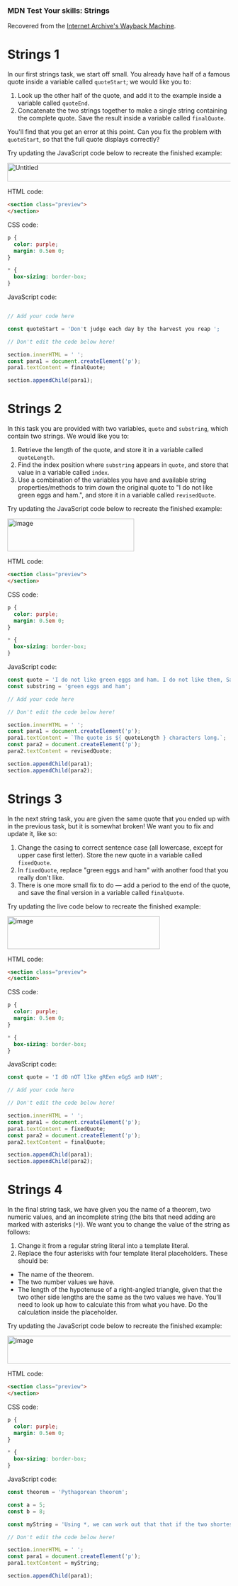 ### MDN Test Your skills: Strings
Recovered from the [Internet Archive's Wayback Machine](https://web.archive.org/web/20250302154934/https://developer.mozilla.org/en-US/docs/Learn_web_development/Core/Scripting/Test_your_skills:_Strings).

# Strings 1
In our first strings task, we start off small. You already have half of a famous quote inside a variable called `quoteStart`; we would like you to:

1. Look up the other half of the quote, and add it to the example inside a variable called `quoteEnd`.
2. Concatenate the two strings together to make a single string containing the complete quote. Save the result inside a variable called `finalQuote`.

You'll find that you get an error at this point. Can you fix the problem with `quoteStart`, so that the full quote displays correctly?

Try updating the JavaScript code below to recreate the finished example:

<img width="631" height="42" alt="Untitled" src="https://github.com/user-attachments/assets/230f5bab-0aa7-4ef1-bdac-cf78018d1dbf" />

HTML code:
```html
<section class="preview">
</section>
```

CSS code:
```css
p {
  color: purple;
  margin: 0.5em 0;
}

* {
  box-sizing: border-box;
}
```

JavaScript code:
```javascript

// Add your code here

const quoteStart = 'Don't judge each day by the harvest you reap ';

// Don't edit the code below here!

section.innerHTML = ' ';
const para1 = document.createElement('p');
para1.textContent = finalQuote;

section.appendChild(para1);
```

# Strings 2
In this task you are provided with two variables, `quote` and `substring`, which contain two strings. We would like you to:

1. Retrieve the length of the quote, and store it in a variable called `quoteLength`.
2. Find the index position where `substring` appears in `quote`, and store that value in a variable called `index`.
3. Use a combination of the variables you have and available string properties/methods to trim down the original quote to "I do not like green eggs and ham.", and store it in a variable called `revisedQuote`.

Try updating the JavaScript code below to recreate the finished example:

<img width="286" height="74" alt="image" src="https://github.com/user-attachments/assets/b1db9ee3-7b77-4d96-bd30-7e896bdcccb9" />

HTML code:
```html
<section class="preview">
</section>
```

CSS code:
```css
p {
  color: purple;
  margin: 0.5em 0;
}

* {
  box-sizing: border-box;
}
```

JavaScript code:
```javascript
const quote = 'I do not like green eggs and ham. I do not like them, Sam-I-Am.';
const substring = 'green eggs and ham';

// Add your code here

// Don't edit the code below here!

section.innerHTML = ' ';
const para1 = document.createElement('p');
para1.textContent = `The quote is ${ quoteLength } characters long.`;
const para2 = document.createElement('p');
para2.textContent = revisedQuote;

section.appendChild(para1);
section.appendChild(para2);    
```

# Strings 3
In the next string task, you are given the same quote that you ended up with in the previous task, but it is somewhat broken! We want you to fix and update it, like so:

1. Change the casing to correct sentence case (all lowercase, except for upper case first letter). Store the new quote in a variable called `fixedQuote`.
2. In `fixedQuote`, replace "green eggs and ham" with another food that you really don't like.
3. There is one more small fix to do — add a period to the end of the quote, and save the final version in a variable called `finalQuote`.

Try updating the live code below to recreate the finished example:

<img width="344" height="74" alt="image" src="https://github.com/user-attachments/assets/faeafb24-d0c9-4ab4-ac5c-004bdb36bf88" />

HTML code:
```html
<section class="preview">
</section>
```

CSS code:
```css
p {
  color: purple;
  margin: 0.5em 0;
}

* {
  box-sizing: border-box;
}
```

JavaScript code:
```javascript
const quote = 'I dO nOT lIke gREen eGgS anD HAM';

// Add your code here

// Don't edit the code below here!

section.innerHTML = ' ';
const para1 = document.createElement('p');
para1.textContent = fixedQuote;
const para2 = document.createElement('p');
para2.textContent = finalQuote;

section.appendChild(para1);
section.appendChild(para2);
```

# Strings 4
In the final string task, we have given you the name of a theorem, two numeric values, and an incomplete string (the bits that need adding are marked with asterisks (`*`)). We want you to change the value of the string as follows:

1. Change it from a regular string literal into a template literal.
2. Replace the four asterisks with four template literal placeholders. These should be:
  - The name of the theorem.
  - The two number values we have.
  - The length of the hypotenuse of a right-angled triangle, given that the two other side lengths are the same as the two values we have. You'll need to look up how to calculate this from what you have. Do the calculation inside the placeholder.

Try updating the JavaScript code below to recreate the finished example:

<img width="853" height="63" alt="image" src="https://github.com/user-attachments/assets/c719d347-b111-4dda-84e3-cd8247026298" />

HTML code:
```html
<section class="preview">
</section>
```

CSS code:
```css
p {
  color: purple;
  margin: 0.5em 0;
}

* {
  box-sizing: border-box;
}
```

JavaScript code:
```javascript
const theorem = 'Pythagorean theorem';

const a = 5;
const b = 8;

const myString = 'Using *, we can work out that that if the two shortest sides of a right-angled triangle have lengths of * and *, the length of the hypotenuse is *.';

// Don't edit the code below here!

section.innerHTML = ' ';
const para1 = document.createElement('p');
para1.textContent = myString;

section.appendChild(para1);    
```
